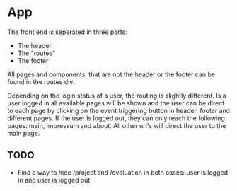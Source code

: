 # App
The front end is seperated in three parts: 
- The header
- The "routes"
- The footer

All pages and components, that are not the header or the footer can be found in the routes div.

Depending on the login status of a user, the routing is slightly different. 
Is a user logged in all available pages will be shown and the user can be direct to each page by clicking on the event triggering button in header, footer and different pages. 
If the user is logged out, they can only reach the following pages: main, impressum and about. All other url's will direct the user to the main page.

## TODO
- Find a way to hide /project and /evaluation in both cases: user is logged in and user is logged out